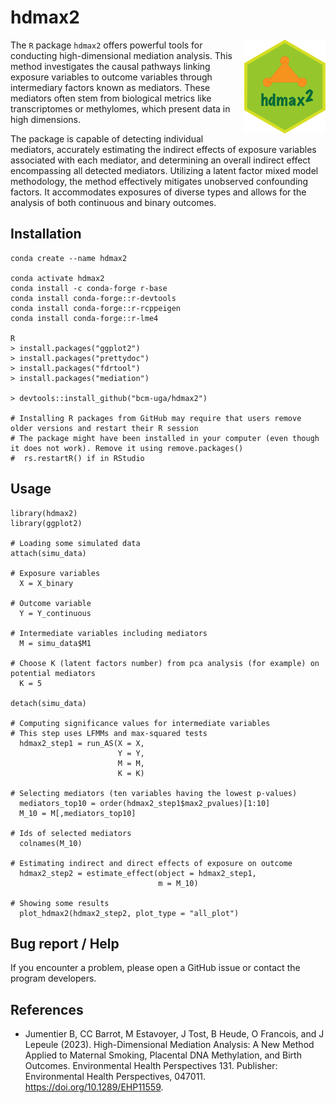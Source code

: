 # hdmax2

<img src="https://raw.githubusercontent.com/bcm-uga/hdmax2/package/hdmax2_hex.png" width="130" align="right">

The `R` package `hdmax2` offers powerful tools for conducting high-dimensional mediation analysis. This method investigates the causal pathways linking exposure variables to outcome variables through intermediary factors known as mediators. These mediators often stem from biological metrics like transcriptomes or methylomes, which present data in high dimensions.

The package is capable of detecting individual mediators, accurately estimating the indirect effects of exposure variables associated with each mediator, and determining an overall indirect effect encompassing all detected mediators. Utilizing a latent factor mixed model methodology, the method effectively mitigates unobserved confounding factors. It accommodates exposures of diverse types and allows for the analysis of both continuous and binary outcomes.




## Installation 

```
conda create --name hdmax2  

conda activate hdmax2
conda install -c conda-forge r-base
conda install conda-forge::r-devtools
conda install conda-forge::r-rcppeigen
conda install conda-forge::r-lme4

R
> install.packages("ggplot2")
> install.packages("prettydoc")
> install.packages("fdrtool")
> install.packages("mediation")

> devtools::install_github("bcm-uga/hdmax2")

# Installing R packages from GitHub may require that users remove older versions and restart their R session
# The package might have been installed in your computer (even though it does not work). Remove it using remove.packages()
#  rs.restartR() if in RStudio
```

## Usage


```
library(hdmax2)
library(ggplot2)

# Loading some simulated data
attach(simu_data)

# Exposure variables
  X = X_binary

# Outcome variable
  Y = Y_continuous

# Intermediate variables including mediators
  M = simu_data$M1
  
# Choose K (latent factors number) from pca analysis (for example) on potential mediators  
  K = 5
  
detach(simu_data)

# Computing significance values for intermediate variables
# This step uses LFMMs and max-squared tests 
  hdmax2_step1 = run_AS(X = X,
                        Y = Y,
                        M = M,
                        K = K)

# Selecting mediators (ten variables having the lowest p-values)
  mediators_top10 = order(hdmax2_step1$max2_pvalues)[1:10]
  M_10 = M[,mediators_top10]
  
# Ids of selected mediators  
  colnames(M_10)

# Estimating indirect and direct effects of exposure on outcome
  hdmax2_step2 = estimate_effect(object = hdmax2_step1,
                                 m = M_10)
  
# Showing some results
  plot_hdmax2(hdmax2_step2, plot_type = "all_plot")
```


## Bug report / Help

If you encounter a problem, please open a GitHub issue or contact the program developers.


## References 

- Jumentier B, CC Barrot, M Estavoyer, J Tost, B Heude, O Francois, and J Lepeule (2023). High-Dimensional Mediation Analysis: A New Method Applied to Maternal Smoking, Placental DNA Methylation, and Birth Outcomes. Environmental Health Perspectives 131. Publisher: Environmental Health Perspectives, 047011. 
https://doi.org/10.1289/EHP11559.

